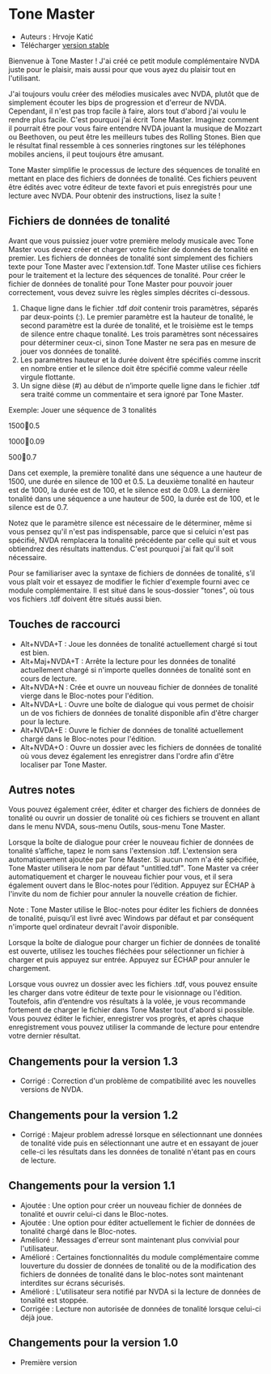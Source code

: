 # Tone Master #

* Auteurs : Hrvoje Katić
* Télécharger [version stable][1]

Bienvenue à Tone Master ! J'ai créé ce petit module complémentaire NVDA juste pour le plaisir, mais aussi pour que vous ayez du plaisir tout en l'utilisant.

J'ai toujours voulu créer des mélodies musicales avec NVDA, plutôt que de simplement écouter les bips de progression et d'erreur de NVDA. Cependant, il n'est pas trop facile à faire, alors tout d'abord j'ai voulu le rendre plus facile. C'est pourquoi j'ai écrit Tone Master. Imaginez comment il pourrait être pour vous faire entendre NVDA jouant la musique de Mozzart ou Beethoven, ou peut être les meilleurs tubes des Rolling Stones. Bien que le résultat final ressemble  à ces sonneries ringtones sur les téléphones mobiles anciens, il peut toujours être amusant.

Tone Master simplifie le processus de lecture des séquences de tonalité en mettant en place des fichiers de données de tonalité. Ces fichiers peuvent être édités avec votre éditeur de texte favori et puis enregistrés pour une lecture avec NVDA. Pour obtenir des instructions, lisez la suite !

## Fichiers de données de tonalité

Avant que vous puissiez jouer votre première melody musicale avec Tone Master vous devez créer et charger votre fichier de données de tonalité en premier. Les fichiers de données de tonalité sont simplement des fichiers texte pour Tone Master avec l'extension.tdf. Tone Master utilise ces fichiers pour le traitement et la lecture des séquences de tonalité. Pour créer le fichier de données de tonalité pour Tone Master pour pouvoir jouer correctement, vous devez suivre les règles simples décrites ci-dessous.

1. Chaque ligne dans le fichier .tdf *doit* contenir trois paramètres, séparés par deux-points (:). Le premier paramètre est la hauteur de tonalité, le second paramètre est la durée de tonalité, et le troisième est le temps de silence entre chaque tonalité. Les trois paramètres sont nécessaires pour déterminer ceux-ci, sinon Tone Master ne sera pas en mesure de jouer vos données de tonalité.
2. Les paramètres hauteur et la durée doivent être spécifiés comme inscrit en nombre entier et le silence doit être spécifié comme valeur  réelle virgule flottante.
3. Un signe dièse (#) au début de n’importe quelle ligne dans le fichier .tdf sera traité comme un commentaire et sera ignoré par Tone Master.

Exemple: Jouer une séquence de 3 tonalités

1500:100:0.5

1000:100:0.09

500:100:0.7

Dans cet exemple, la première tonalité dans une séquence a une hauteur de 1500, une durée en silence de 100 et 0.5. La deuxième tonalité en hauteur est de 1000, la durée est de 100, et le silence est de 0.09. La dernière tonalité dans une séquence  a une hauteur de 500, la durée est de 100, et le silence est de 0.7.

Notez que le paramètre silence est nécessaire de le déterminer, même si vous pensez qu'il n'est pas indispensable, parce que si celuici n'est pas spécifié, NVDA remplacera la tonalité précédente par celle qui suit et vous obtiendrez des résultats inattendus. C'est pourquoi j'ai fait qu'il soit nécessaire.

Pour se familiariser avec la syntaxe de fichiers de données de tonalité, s’il vous plaît voir et essayez de modifier le fichier d'exemple fourni avec ce module complémentaire. Il est situé dans le sous-dossier "tones", où tous vos fichiers .tdf doivent être situés aussi bien.

## Touches de raccourci

* Alt+NVDA+T : Joue les données de tonalité actuellement chargé si tout est bien.
* Alt+Maj+NVDA+T : Arrête la lecture pour les données de tonalité actuellement chargé si n'importe quelles données de tonalité sont en cours de lecture.
* Alt+NVDA+N : Crée et ouvre un nouveau fichier de données de tonalité vierge dans le Bloc-notes pour l'édition.
* Alt+NVDA+L : Ouvre une boîte de dialogue qui vous permet de choisir un de vos fichiers de données de tonalité disponible afin d'être  charger pour la lecture.
* Alt+NVDA+E : Ouvre le fichier de données de tonalité actuellement chargé dans le Bloc-notes pour l'édition.
* Alt+NVDA+O : Ouvre un dossier avec les fichiers de données de tonalité où vous devez également les enregistrer dans l'ordre afin d'être localiser par Tone Master.

## Autres notes

Vous pouvez également créer, éditer et charger des fichiers de données de tonalité ou ouvrir un dossier de tonalité où ces fichiers se trouvent en allant dans le menu NVDA, sous-menu Outils, sous-menu Tone Master.

Lorsque la boîte de dialogue pour créer le nouveau fichier de données de tonalité s’affiche, tapez le nom sans l'extension .tdf. L'extension sera automatiquement ajoutée par Tone Master. Si aucun nom n'a été spécifiée, Tone Master utilisera le nom par défaut "untitled.tdf". Tone Master va créer automatiquement et charger le nouveau fichier pour vous, et il sera également ouvert dans le Bloc-notes pour l’édition. Appuyez sur ÉCHAP à l'invite du nom de fichier pour annuler la nouvelle création de fichier.

Note : Tone Master utilise le Bloc-notes pour éditer les fichiers de données de tonalité, puisqu’il est livré avec Windows par défaut et par conséquent n'importe quel ordinateur devrait l'avoir disponible.

Lorsque la boîte de dialogue pour charger un fichier de données de tonalité est ouverte, utilisez les touches fléchées pour sélectionner un fichier à charger et puis appuyez sur entrée. Appuyez sur ÉCHAP pour annuler le chargement.

Lorsque vous ouvrez un dossier avec les fichiers .tdf, vous pouvez ensuite les charger dans votre éditeur de texte pour le visionnage ou l'édition. Toutefois, afin d’entendre vos résultats à la volée, je vous recommande fortement de charger le fichier dans Tone Master tout d'abord si possible. Vous pouvez éditer le fichier, enregistrer vos progrès, et après chaque enregistrement vous pouvez utiliser la commande de lecture pour entendre votre dernier résultat.

## Changements pour la version 1.3

* Corrigé : Correction d'un problème de compatibilité avec les nouvelles versions de NVDA.

## Changements pour la version 1.2

* Corrigé : Majeur problem adressé lorsque en sélectionnant une données de tonalité vide puis en sélectionnant une autre et en essayant de jouer celle-ci les résultats dans les données de tonalité n'étant pas en cours de lecture.

## Changements pour la version 1.1

* Ajoutée : Une option pour créer un nouveau fichier de données de tonalité et ouvrir celui-ci dans le Bloc-notes.
* Ajoutée : Une option pour éditer actuellement le fichier de données de tonalité chargé dans le Bloc-notes.
* Amélioré : Messages d'erreur sont maintenant plus convivial pour l'utilisateur.
* Amélioré : Certaines fonctionnalités du module complémentaire comme louverture du dossier de données de tonalité ou de la modification des fichiers de données de tonalité dans le bloc-notes sont maintenant interdites sur écrans sécurisés.
* Amélioré : L'utilisateur sera notifié par NVDA si la lecture de données de tonalité est stoppée.
* Corrigée : Lecture non autorisée de données de tonalité lorsque celui-ci déjà joue.

## Changements pour la version 1.0

* Première version

[1]: https://github.com/nvdaaddons/toneMaster/releases/download/v1.2/toneMaster-1.2.nvda-addon
